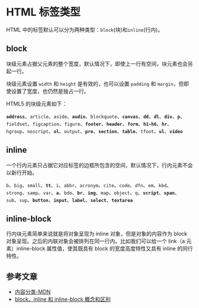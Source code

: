 # HTML 标签类型

HTML 中的标签默认可以分为两种类型：`block`(块)和`inline`(行内)。

## block

块级元素占据父元素的整个宽度，默认情况下，即使上一行有空间，块元素也会另起一行。

块级元素设置 `width` 和 `height` 是有效的，也可以设置 `padding` 和 `margin`，但即使设置了宽度，也仍然是独占一行。

HTML5 的块级元素如下：

**`address`**、`article`、`aside`、**`audio`**、`blockquote`、**`canvas`**、**`dd`**、**`dl`**、**`div`**、**`p`**、`fieldset`、`figcaption`、`figure`、**`footer`**、**`header`**、**`form`**、**`h1~h6`**、**`hr`**、`hgroup`、`noscript`、**`ol`**、`output`、**`pre`**、**`section`**、**`table`**、`tfoot`、**`ul`**、**`video`**

## inline

一个行内元素只占据它对应标签的边框所包含的空间，默认情况下，行内元素不会以新行开始。

`b`、`big`、`small`、**`tt`**、`i`、`abbr`、`acronym`、`cite`、`code`、`dfn`、`em`、`kbd`、`strong`、`samp`、`var`、**`a`**、`bdo`、**`br`**、**`img`**、`map`、`object`、`q`、**`script`**、**`span`**、`sub`、`sup`、**`button`**、**`input`**、**`label`**、**`select`**、**`textarea`**

## inline-block

行内块元素简单来说就是将对象呈现为 inline 对象，但是对象的内容作为 block 对象呈现。之后的内联对象会被排列在同一行内。比如我们可以给一个 link（a 元素）inline-block 属性值，使其既具有 block 的宽度高度特性又具有 inline 的同行特性。

## 参考文章

- [内容分类-MDN](https://developer.mozilla.org/zh-CN/docs/Web/Guide/HTML/Content_categories)
- [block，inline 和 inline-block 概念和区别](https://www.cnblogs.com/keithwang/p/3139517.html)
